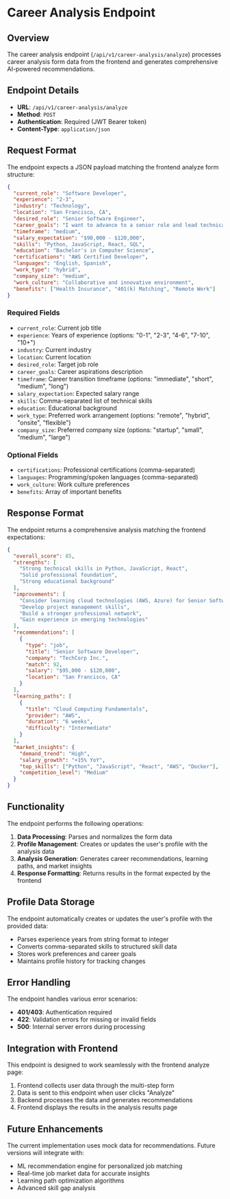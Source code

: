 # Career Analysis Endpoint

## Overview

The career analysis endpoint (`/api/v1/career-analysis/analyze`) processes career analysis form data from the frontend and generates comprehensive AI-powered recommendations.

## Endpoint Details

- **URL**: `/api/v1/career-analysis/analyze`
- **Method**: `POST`
- **Authentication**: Required (JWT Bearer token)
- **Content-Type**: `application/json`

## Request Format

The endpoint expects a JSON payload matching the frontend analyze form structure:

```json
{
  "current_role": "Software Developer",
  "experience": "2-3",
  "industry": "Technology",
  "location": "San Francisco, CA",
  "desired_role": "Senior Software Engineer",
  "career_goals": "I want to advance to a senior role and lead technical projects",
  "timeframe": "medium",
  "salary_expectation": "$90,000 - $120,000",
  "skills": "Python, JavaScript, React, SQL",
  "education": "Bachelor's in Computer Science",
  "certifications": "AWS Certified Developer",
  "languages": "English, Spanish",
  "work_type": "hybrid",
  "company_size": "medium",
  "work_culture": "Collaborative and innovative environment",
  "benefits": ["Health Insurance", "401(k) Matching", "Remote Work"]
}
```

### Required Fields

- `current_role`: Current job title
- `experience`: Years of experience (options: "0-1", "2-3", "4-6", "7-10", "10+")
- `industry`: Current industry
- `location`: Current location
- `desired_role`: Target job role
- `career_goals`: Career aspirations description
- `timeframe`: Career transition timeframe (options: "immediate", "short", "medium", "long")
- `salary_expectation`: Expected salary range
- `skills`: Comma-separated list of technical skills
- `education`: Educational background
- `work_type`: Preferred work arrangement (options: "remote", "hybrid", "onsite", "flexible")
- `company_size`: Preferred company size (options: "startup", "small", "medium", "large")

### Optional Fields

- `certifications`: Professional certifications (comma-separated)
- `languages`: Programming/spoken languages (comma-separated)
- `work_culture`: Work culture preferences
- `benefits`: Array of important benefits

## Response Format

The endpoint returns a comprehensive analysis matching the frontend expectations:

```json
{
  "overall_score": 85,
  "strengths": [
    "Strong technical skills in Python, JavaScript, React",
    "Solid professional foundation",
    "Strong educational background"
  ],
  "improvements": [
    "Consider learning cloud technologies (AWS, Azure) for Senior Software Engineer",
    "Develop project management skills",
    "Build a stronger professional network",
    "Gain experience in emerging technologies"
  ],
  "recommendations": [
    {
      "type": "job",
      "title": "Senior Software Developer",
      "company": "TechCorp Inc.",
      "match": 92,
      "salary": "$95,000 - $120,000",
      "location": "San Francisco, CA"
    }
  ],
  "learning_paths": [
    {
      "title": "Cloud Computing Fundamentals",
      "provider": "AWS",
      "duration": "6 weeks",
      "difficulty": "Intermediate"
    }
  ],
  "market_insights": {
    "demand_trend": "High",
    "salary_growth": "+15% YoY",
    "top_skills": ["Python", "JavaScript", "React", "AWS", "Docker"],
    "competition_level": "Medium"
  }
}
```

## Functionality

The endpoint performs the following operations:

1. **Data Processing**: Parses and normalizes the form data
2. **Profile Management**: Creates or updates the user's profile with the analysis data
3. **Analysis Generation**: Generates career recommendations, learning paths, and market insights
4. **Response Formatting**: Returns results in the format expected by the frontend

## Profile Data Storage

The endpoint automatically creates or updates the user's profile with the provided data:

- Parses experience years from string format to integer
- Converts comma-separated skills to structured skill data
- Stores work preferences and career goals
- Maintains profile history for tracking changes

## Error Handling

The endpoint handles various error scenarios:

- **401/403**: Authentication required
- **422**: Validation errors for missing or invalid fields
- **500**: Internal server errors during processing

## Integration with Frontend

This endpoint is designed to work seamlessly with the frontend analyze page:

1. Frontend collects user data through the multi-step form
2. Data is sent to this endpoint when user clicks "Analyze"
3. Backend processes the data and generates recommendations
4. Frontend displays the results in the analysis results page

## Future Enhancements

The current implementation uses mock data for recommendations. Future versions will integrate with:

- ML recommendation engine for personalized job matching
- Real-time job market data for accurate insights
- Learning path optimization algorithms
- Advanced skill gap analysis